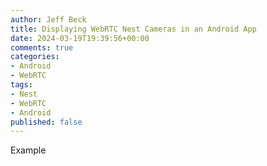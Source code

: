 ```yaml
---
author: Jeff Beck
title: Displaying WebRTC Nest Cameras in an Android App
date: 2024-03-19T19:39:56+00:00
comments: true
categories:
- Android
- WebRTC
tags:
- Nest
- WebRTC
- Android
published: false
---
```


Example